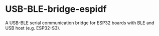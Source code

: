 # USB-BLE-bridge-espidf
A USB-BLE serial communication bridge for ESP32 boards with BLE and USB host
 (e.g. ESP32-S3).
